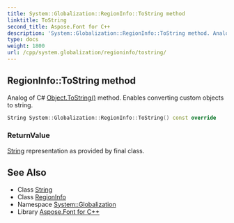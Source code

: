 ```yaml
---
title: System::Globalization::RegionInfo::ToString method
linktitle: ToString
second_title: Aspose.Font for C++
description: 'System::Globalization::RegionInfo::ToString method. Analog of C# Object.ToString() method. Enables converting custom objects to string in C++.'
type: docs
weight: 1800
url: /cpp/system.globalization/regioninfo/tostring/
---
```

## RegionInfo::ToString method


Analog of C# [Object.ToString()](../../../system/object/tostring/) method. Enables converting custom objects to string.

```cpp
String System::Globalization::RegionInfo::ToString() const override
```


### ReturnValue

[String](../../../system/string/) representation as provided by final class.

## See Also

* Class [String](../../../system/string/)
* Class [RegionInfo](../)
* Namespace [System::Globalization](../../)
* Library [Aspose.Font for C++](../../../)
